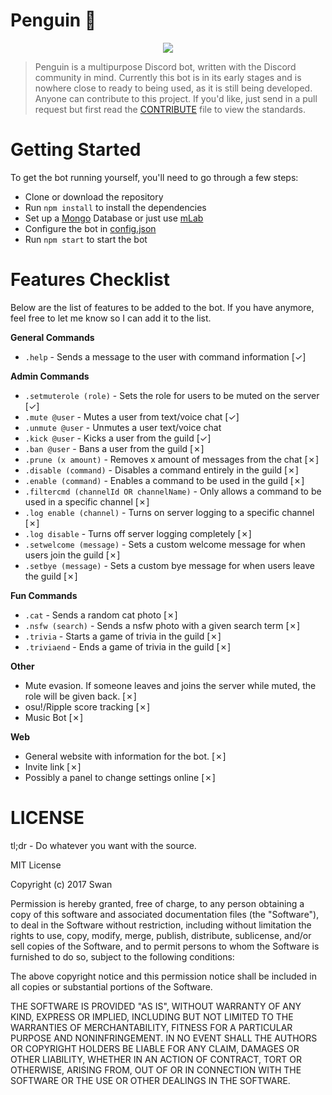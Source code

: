 # Penguin 🐧
<p align="center">
<img src="https://juicy.eggplants.org/kfhv0y.jpg" width:150px height:150px>
</p>

> Penguin is a multipurpose Discord bot, written with the Discord community in mind. Currently this bot is in its early stages and is nowhere close to ready to being used, as it is still being developed. Anyone can contribute to this project. If you'd like, just send in a pull request but first read the [CONTRIBUTE](https://github.com/Swan/Penguin/blob/master/CONTRIBUTE.md) file to view the standards.

# Getting Started
To get the bot running yourself, you'll need to go through a few steps:
* Clone or download the repository
* Run `npm install` to install the dependencies
* Set up a [Mongo](https://www.mongodb.com/) Database or just use [mLab](https://mlab.com/)
* Configure the bot in [config.json](https://github.com/Swan/Penguin/blob/master/config/config.example.json)
* Run `npm start` to start the bot

# Features Checklist
Below are the list of features to be added to the bot. If you have anymore, feel free to let me know so I can add it to the list.

**General Commands**
* `.help` - Sends a message to the user with command information [✓]

**Admin Commands**
* `.setmuterole (role)` - Sets the role for users to be muted on the server [✓]
* `.mute @user` - Mutes a user from text/voice chat [✓]
* `.unmute @user` - Unmutes a user text/voice chat 
* `.kick @user` - Kicks a user from the guild [✓]
* `.ban @user` - Bans a user from the guild [✗]
* `.prune (x amount)` - Removes x amount of messages from the chat [✗]
* `.disable (command)` - Disables a command entirely in the guild [✗]
* `.enable (command)` - Enables a command to be used in the guild [✗]
* `.filtercmd (channelId OR channelName)` - Only allows a command to be used in a specific channel [✗] 
* `.log enable (channel)` - Turns on server logging to a specific channel [✗]
* `.log disable` - Turns off server logging completely [✗]
* `.setwelcome (message)` - Sets a custom welcome message for when users join the guild [✗]
* `.setbye (message)` - Sets a custom bye message for when users leave the guild [✗]

**Fun Commands**
* `.cat` - Sends a random cat photo [✗]
* `.nsfw (search)` - Sends a nsfw photo with a given search term [✗]
* `.trivia` - Starts a game of trivia in the guild [✗]
* `.triviaend` - Ends a game of trivia in the guild [✗]

**Other**
* Mute evasion. If someone leaves and joins the server while muted, the role will be given back. [✗]
* osu!/Ripple score tracking [✗]
* Music Bot [✗]

**Web**
* General website with information for the bot. [✗]
* Invite link [✗]
* Possibly a panel to change settings online [✗]

# LICENSE 

tl;dr - Do whatever you want with the source.

MIT License

Copyright (c) 2017 Swan

Permission is hereby granted, free of charge, to any person obtaining a copy
of this software and associated documentation files (the "Software"), to deal
in the Software without restriction, including without limitation the rights
to use, copy, modify, merge, publish, distribute, sublicense, and/or sell
copies of the Software, and to permit persons to whom the Software is
furnished to do so, subject to the following conditions:

The above copyright notice and this permission notice shall be included in all
copies or substantial portions of the Software.

THE SOFTWARE IS PROVIDED "AS IS", WITHOUT WARRANTY OF ANY KIND, EXPRESS OR
IMPLIED, INCLUDING BUT NOT LIMITED TO THE WARRANTIES OF MERCHANTABILITY,
FITNESS FOR A PARTICULAR PURPOSE AND NONINFRINGEMENT. IN NO EVENT SHALL THE
AUTHORS OR COPYRIGHT HOLDERS BE LIABLE FOR ANY CLAIM, DAMAGES OR OTHER
LIABILITY, WHETHER IN AN ACTION OF CONTRACT, TORT OR OTHERWISE, ARISING FROM,
OUT OF OR IN CONNECTION WITH THE SOFTWARE OR THE USE OR OTHER DEALINGS IN THE
SOFTWARE.

